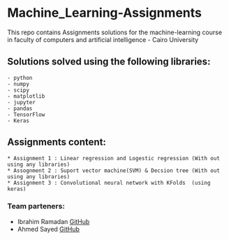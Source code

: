 # Machine_Learning-Assignments

This repo contains Assignments solutions for the machine-learning course in faculty of computers and artificial  intelligence - Cairo University

## Solutions solved using the following libraries:  

    - python
    - numpy
    - scipy
    - matplotlib
    - jupyter
    - pandas
    - TensorFlow
    - Keras
    
## Assignments content:
    
    * Assignment 1 : Linear regression and Logestic regression (With out using any libraries)
    * Assognment 2 : Suport vector machine(SVM) & Decsion tree (With out using any libraries)
    * Assignment 3 : Convolutional neural network with KFolds  (using keras)
    
### Team parteners:
- Ibrahim Ramadan [GitHub](https://github.com/ibrahimramadan1)
- Ahmed Sayed [GitHub](https://github.com/AhmedSayedMansour)
